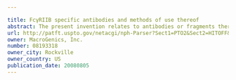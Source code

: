 ```yaml
---

title: FcγRIIB specific antibodies and methods of use thereof
abstract: The present invention relates to antibodies or fragments thereof that specifically bind FcγRIIB with greater affinity than said antibodies or fragments thereof bind FcγRIIA. The present invention also encompasses the use of an anti-FcγRIIB antibody or an antigen-binding fragment thereof for the treatment, prevention, management, or amelioration of a disease or disorder. The invention further provides methods of enhancing the therapeutic effect of therapeutic antibodies by administering the antibodies of the invention to enhance the effector function of the therapeutic antibodies. The invention also provides methods of enhancing efficacy of a vaccine composition by administering the antibodies of the invention with a vaccine composition. The invention also provides methods of breaking tolerance to an antigen by administering an antigen-antibody complex and an antibody of the invention.
url: http://patft.uspto.gov/netacgi/nph-Parser?Sect1=PTO2&Sect2=HITOFF&p=1&u=%2Fnetahtml%2FPTO%2Fsearch-adv.htm&r=1&f=G&l=50&d=PALL&S1=08193318&OS=08193318&RS=08193318
owner: MacroGenics, Inc.
number: 08193318
owner_city: Rockville
owner_country: US
publication_date: 20080805
---
```

